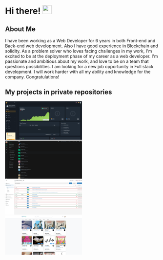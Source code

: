 # Hi there! <img src="https://media.giphy.com/media/hvRJCLFzcasrR4ia7z/giphy.gif" width="29px" height="29px">

##  About Me

I have been working as a Web Developer for 6 years in both Front-end and Back-end web
development. Also I have good experience in Blockchain and solidity.
As a problem solver who loves facing challenges in my work, I'm excited to be at the deployment
phase of my career as a web developer. I'm passionate and ambitious about my work, and love to
be on a team that questions possibilities. I am looking for a new job opportunity in Full stack
development. I will work harder with all my ability and knowledge for the company.
Congratulations!
<br>

##  My projects in private repositories
<a href="https://www.loom.com/share/28eb3f68d9344ec084d29f2e653b3fc0"><img src="./cryptitan.live.png" alt="dreamboat999" width="50%" /></a>
<a href="https://www.loom.com/share/fc577d4a3518404888d4c9c8e98d02fc"><img src="./filemanager.png" alt="dreamboat999" width="50%" /></a>
<a href="[https://www.loom.com/share/6940b150eadd4e808ae2405b65dc6d88](https://www.loom.com/share/1566ced838114e17b5a227ada682d9e9)"><img src="./RealTimefeedback.jpg" alt="dreamboat999" width="50%" /></a>
<a href="[https://www.loom.com/share/6940b150eadd4e808ae2405b65dc6d88](https://www.loom.com/share/a5f5773e824548a38729a5678d5ffe10)"><img src="./talaqqi.png" alt="dreamboat999" width="50%" /></a>






